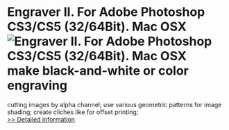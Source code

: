# Engraver II. For Adobe Photoshop CS3/CS5 (32/64Bit). Mac OSX<br />![Engraver II. For Adobe Photoshop CS3/CS5 (32/64Bit). Mac OSX](https://mycommerce.akamaized.net/api/pimages/P300247245/BIG/300247245.GIF)<br />make black-and-white or color engraving
cutting images by alpha channel;
use various geometric patterns for image shading;
create cliches like for offset printing;<br />[>> Detailed information](https://secure.shareit.com/shareit/product.html?productid=300247245&affiliateid=200057808)